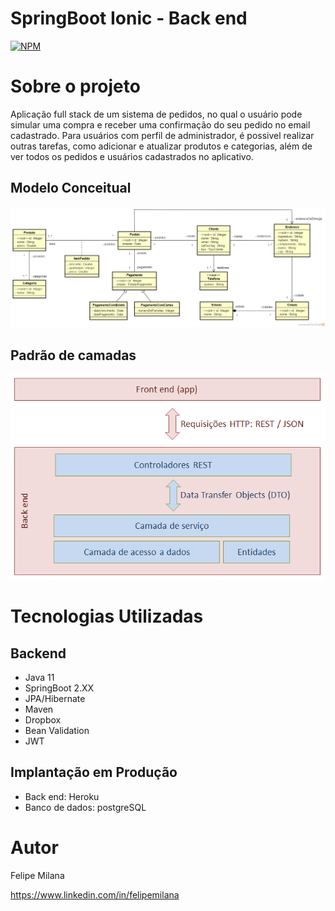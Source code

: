 # SpringBoot Ionic - Back end
[![NPM](https://img.shields.io/npm/l/java)](https://github.com/FelipeMilana/SpringBoot_Ionic-backend/blob/master/LICENSE)

# Sobre o projeto

Aplicação full stack de um sistema de pedidos, no qual o usuário pode simular uma compra e receber uma confirmação do seu pedido no email cadastrado. Para usuários com 
perfil de administrador, é possivel realizar outras tarefas, como adicionar e atualizar produtos e categorias, além de ver todos os pedidos e usuários cadastrados no aplicativo.

## Modelo Conceitual
![MODELO 1](https://github.com/FelipeMilana/Assets/blob/main/springboot_ionic%231.png)

## Padrão de camadas 
![PADRAO 1](https://github.com/FelipeMilana/Assets/blob/main/padrao_camadas.png)

# Tecnologias Utilizadas

## Backend
- Java 11
- SpringBoot 2.XX
- JPA/Hibernate
- Maven
- Dropbox
- Bean Validation
- JWT

## Implantação em Produção
- Back end: Heroku
- Banco de dados: postgreSQL

# Autor

Felipe Milana

https://www.linkedin.com/in/felipemilana



